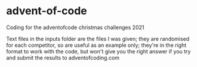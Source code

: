 # advent-of-code
Coding for the adventofcode christmas challenges 2021


Text files in the inputs folder are the files I was given; they are randomised for each competitor, so
are useful as an example only; they're in the right format to work with the code, but won't give you
the right answer if you try and submit the results to adventofcoding.com
